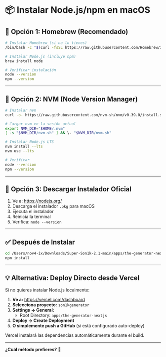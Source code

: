# 📦 Instalar Node.js/npm en macOS

## 🚀 Opción 1: Homebrew (Recomendado)

```bash
# Instalar Homebrew (si no lo tienes)
/bin/bash -c "$(curl -fsSL https://raw.githubusercontent.com/Homebrew/install/HEAD/install.sh)"

# Instalar Node.js (incluye npm)
brew install node

# Verificar instalación
node --version
npm --version
```

---

## 🚀 Opción 2: NVM (Node Version Manager)

```bash
# Instalar nvm
curl -o- https://raw.githubusercontent.com/nvm-sh/nvm/v0.39.0/install.sh | bash

# Cargar nvm en la sesión actual
export NVM_DIR="$HOME/.nvm"
[ -s "$NVM_DIR/nvm.sh" ] && \. "$NVM_DIR/nvm.sh"

# Instalar Node.js LTS
nvm install --lts
nvm use --lts

# Verificar
node --version
npm --version
```

---

## 🚀 Opción 3: Descargar Instalador Oficial

1. Ve a: https://nodejs.org/
2. Descarga el instalador `.pkg` para macOS
3. Ejecuta el instalador
4. Reinicia la terminal
5. Verifica: `node --version`

---

## ✅ Después de Instalar

```bash
cd /Users/nov4-ix/Downloads/Super-Son1k-2.1-main/apps/the-generator-nextjs
npm install
```

---

## 💡 Alternativa: Deploy Directo desde Vercel

Si no quieres instalar Node.js localmente:

1. **Ve a:** https://vercel.com/dashboard
2. **Selecciona proyecto:** `son1kgenerator`
3. **Settings → General:**
   - Root Directory: `apps/the-generator-nextjs`
4. **Deploy → Create Deployment**
5. **O simplemente push a GitHub** (si está configurado auto-deploy)

Vercel instalará las dependencias automáticamente durante el build.

---

**¿Cuál método prefieres?** 🎯

